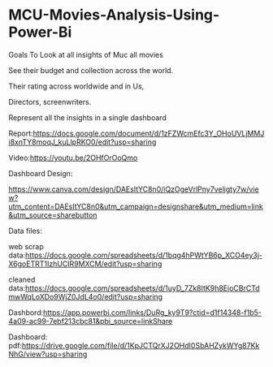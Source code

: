 # MCU-Movies-Analysis-Using-Power-Bi

Goals To Look at all insights of Muc all movies



See their budget and collection across the world. 

Their rating across worldwide and in Us,

Directors, screenwriters. 

Represent all the insights in a single dashboard







Report:https://docs.google.com/document/d/1zFZWcmEfc3Y_OHoUVLjMMJi8xnTY8moqJ_kuLlpRKO0/edit?usp=sharing





Video:https://youtu.be/2OHfOrOoQmo



Dashboard Design:

https://www.canva.com/design/DAEsItYC8n0/iQzOgeVrlPny7veligty7w/view?utm_content=DAEsItYC8n0&utm_campaign=designshare&utm_medium=link&utm_source=sharebutton







Data files:

web scrap data:https://docs.google.com/spreadsheets/d/1bqg4hPWtYB6p_XCO4ey3j-X6goETRT1IzhUCIR9MXCM/edit?usp=sharing

cleaned data:https://docs.google.com/spreadsheets/d/1uyD_7Zk8ItK9h8EjoCBrCTdmwWqLoXDo9WjZ0JdL4o0/edit?usp=sharing



Dashbord:https://app.powerbi.com/links/DuRg_ky9T9?ctid=d1f14348-f1b5-4a09-ac99-7ebf213cbc81&pbi_source=linkShare

Dashboard: pdf:https://drive.google.com/file/d/1KpJCTQrXJ2OHdI0SbAHZykWYg87KkNhG/view?usp=sharing

